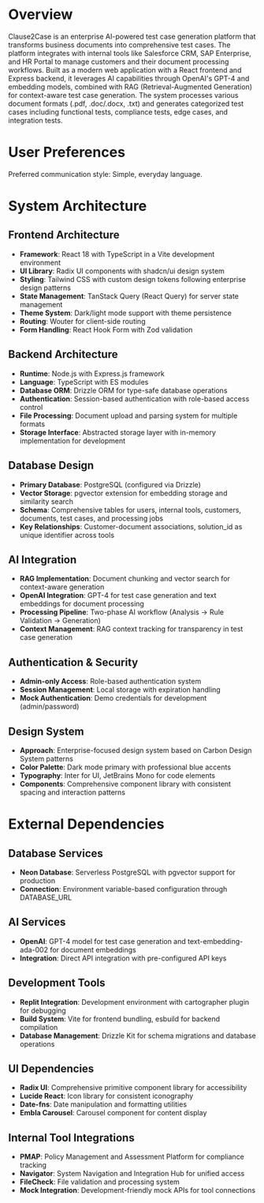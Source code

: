 # Overview

Clause2Case is an enterprise AI-powered test case generation platform that transforms business documents into comprehensive test cases. The platform integrates with internal tools like Salesforce CRM, SAP Enterprise, and HR Portal to manage customers and their document processing workflows. Built as a modern web application with a React frontend and Express backend, it leverages AI capabilities through OpenAI's GPT-4 and embedding models, combined with RAG (Retrieval-Augmented Generation) for context-aware test case generation. The system processes various document formats (.pdf, .doc/.docx, .txt) and generates categorized test cases including functional tests, compliance tests, edge cases, and integration tests.

# User Preferences

Preferred communication style: Simple, everyday language.

# System Architecture

## Frontend Architecture
- **Framework**: React 18 with TypeScript in a Vite development environment
- **UI Library**: Radix UI components with shadcn/ui design system
- **Styling**: Tailwind CSS with custom design tokens following enterprise design patterns
- **State Management**: TanStack Query (React Query) for server state management
- **Theme System**: Dark/light mode support with theme persistence
- **Routing**: Wouter for client-side routing
- **Form Handling**: React Hook Form with Zod validation

## Backend Architecture
- **Runtime**: Node.js with Express.js framework
- **Language**: TypeScript with ES modules
- **Database ORM**: Drizzle ORM for type-safe database operations
- **Authentication**: Session-based authentication with role-based access control
- **File Processing**: Document upload and parsing system for multiple formats
- **Storage Interface**: Abstracted storage layer with in-memory implementation for development

## Database Design
- **Primary Database**: PostgreSQL (configured via Drizzle)
- **Vector Storage**: pgvector extension for embedding storage and similarity search
- **Schema**: Comprehensive tables for users, internal tools, customers, documents, test cases, and processing jobs
- **Key Relationships**: Customer-document associations, solution_id as unique identifier across tools

## AI Integration
- **RAG Implementation**: Document chunking and vector search for context-aware generation
- **OpenAI Integration**: GPT-4 for test case generation and text embeddings for document processing
- **Processing Pipeline**: Two-phase AI workflow (Analysis → Rule Validation → Generation)
- **Context Management**: RAG context tracking for transparency in test case generation

## Authentication & Security
- **Admin-only Access**: Role-based authentication system
- **Session Management**: Local storage with expiration handling
- **Mock Authentication**: Demo credentials for development (admin/password)

## Design System
- **Approach**: Enterprise-focused design system based on Carbon Design System patterns
- **Color Palette**: Dark mode primary with professional blue accents
- **Typography**: Inter for UI, JetBrains Mono for code elements
- **Components**: Comprehensive component library with consistent spacing and interaction patterns

# External Dependencies

## Database Services
- **Neon Database**: Serverless PostgreSQL with pgvector support for production
- **Connection**: Environment variable-based configuration through DATABASE_URL

## AI Services
- **OpenAI**: GPT-4 model for test case generation and text-embedding-ada-002 for document embeddings
- **Integration**: Direct API integration with pre-configured API keys

## Development Tools
- **Replit Integration**: Development environment with cartographer plugin for debugging
- **Build System**: Vite for frontend bundling, esbuild for backend compilation
- **Database Management**: Drizzle Kit for schema migrations and database operations

## UI Dependencies
- **Radix UI**: Comprehensive primitive component library for accessibility
- **Lucide React**: Icon library for consistent iconography
- **Date-fns**: Date manipulation and formatting utilities
- **Embla Carousel**: Carousel component for content display

## Internal Tool Integrations
- **PMAP**: Policy Management and Assessment Platform for compliance tracking
- **Navigator**: System Navigation and Integration Hub for unified access
- **FileCheck**: File validation and processing system
- **Mock Integration**: Development-friendly mock APIs for tool connections